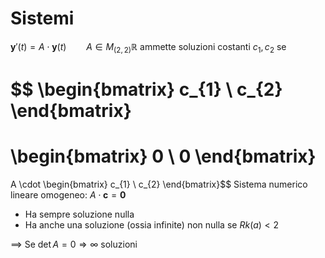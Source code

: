 # Sistemi
$\mathbf{y}'(t) = A \cdot \mathbf{y}(t)\qquad A \in M_{(2,2)} \mathbb{R}$
ammette soluzioni costanti $c_{1}, c_{2}$ se

$$ \begin{bmatrix}
c_{1} \\
c_{2}
\end{bmatrix}
=
\begin{bmatrix}
0 \\
0
\end{bmatrix}
=
A \cdot \begin{bmatrix}
 c_{1} \\
c_{2}
\end{bmatrix}$$
Sistema numerico lineare omogeneo: $A \cdot \mathbf{c} = \mathbf{0}$
- Ha sempre soluzione nulla
- Ha anche una soluzione (ossia infinite) non nulla se $Rk(a) < 2$

==> Se $\det A = 0 \Rightarrow \infty$ soluzioni

